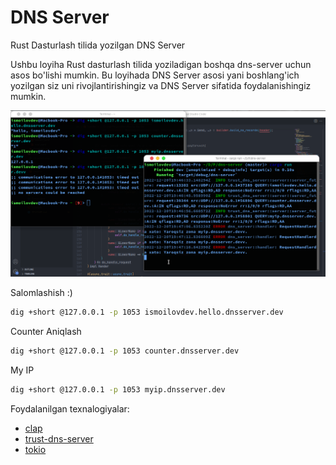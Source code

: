 # DNS Server
Rust Dasturlash tilida yozilgan DNS Server

Ushbu loyiha Rust dasturlash tilida yoziladigan boshqa dns-server uchun asos bo'lishi mumkin.
Bu loyihada DNS Server asosi yani boshlang'ich yozilgan siz uni rivojlantirishingiz va DNS Server sifatida foydalanishingiz mumkin.

![alt text](https://github.com/ismoilovdevml/dns-server/blob/master/assets/dns-server.png)


Salomlashish :)

```bash
dig +short @127.0.0.1 -p 1053 ismoilovdev.hello.dnsserver.dev
```

Counter Aniqlash
```bash
dig +short @127.0.0.1 -p 1053 counter.dnsserver.dev

```

My IP

```bash
dig +short @127.0.0.1 -p 1053 myip.dnsserver.dev
```


Foydalanilgan texnalogiyalar:
* [clap](https://docs.rs/clap/latest/clap/)
* [trust-dns-server](https://trust-dns.org/)
* [tokio](https://tokio.rs/)
  
